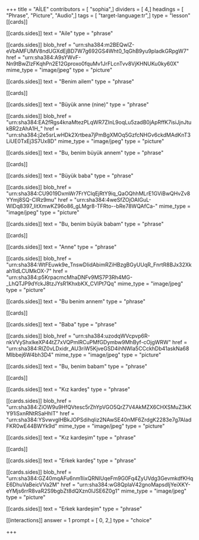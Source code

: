 +++
title = "AİLE"
contributors = [ "sophia",]
dividers = [ 4,]
headings = [ "Phrase", "Picture", "Audio",]
tags = [ "target-language:tr",]
type = "lesson"
[[cards]]

[[cards.sides]]
text = "Aile"
type = "phrase"

[[cards.sides]]
blob_href = "urn:sha384:m2BEQwlZ-eVbAMFUMV8ndUGXdEjBD7W7g692GS4Wht0_1qGhB9yu9pladkGRpgW7"
href = "urn:sha384:A9sYWvF-Nn9tBwZlzFKqhPn2E12Gproxo0fquMv1JrFLcnTvv8VjKHNUKu0ky60X"
mime_type = "image/jpeg"
type = "picture"

[[cards.sides]]
text = "Benim ailem"
type = "phrase"

[[cards]]

[[cards.sides]]
text = "Büyük anne (nine)"
type = "phrase"

[[cards.sides]]
blob_href = "urn:sha384:EA2fRgs4knaMtezPLqWR7ZInL9oqLu5zadB0jApRffK7isiJjnJtukBR2zAhA1H_"
href = "urn:sha384:j2e5srLwHDk2Xrtbea7jPmBgXMOq5GzfcNHGv6ckdMAdKnT3LiUE0TxEj3S7Ux8D"
mime_type = "image/jpeg"
type = "picture"

[[cards.sides]]
text = "Bu, benim büyük annem"
type = "phrase"

[[cards]]

[[cards.sides]]
text = "Büyük baba"
type = "phrase"

[[cards.sides]]
blob_href = "urn:sha384:CU9019DxmWr7FrYClqEjRtY9iq_QaOQhhMLrE1GViBwQHvZv8YYmj8SQ-CIRz9mu"
href = "urn:sha384:4weSfZOjOAIGuL-WIDq8397_IitXmwKZ96o86_gLMgr8-TFRto--bRe78WQAfCa-"
mime_type = "image/jpeg"
type = "picture"

[[cards.sides]]
text = "Bu, benim büyük babam"
type = "phrase"

[[cards]]

[[cards.sides]]
text = "Anne"
type = "phrase"

[[cards.sides]]
blob_href = "urn:sha384:WtFEuwk9e_TnswDIidAbimRZiHBzgBGyUUqR_FnrtR8BJx32Xkah1IdLCUMkOX-7"
href = "urn:sha384:p5KrpacmcMhaDNFv9MS7P3Rh4MG-_LhQTJP9dYckJ8tzJYsR1KhxbKX_CVlPt7Qq"
mime_type = "image/jpeg"
type = "picture"

[[cards.sides]]
text = "Bu benim annem"
type = "phrase"

[[cards]]

[[cards.sides]]
text = "Baba"
type = "phrase"

[[cards.sides]]
blob_href = "urn:sha384:uzodqWVcpvp6R-nkVVyShxlkeXP44tZ7xVQPmlRCuPMfGDymbw9MhByf-cOjgWRW"
href = "urn:sha384:RIZ0vLDxidr_AU3riW5KjveGSD4ihNWla5CCckhDb41askNa68MIbbej6W4bh3D4"
mime_type = "image/jpeg"
type = "picture"

[[cards.sides]]
text = "Bu, benim babam"
type = "phrase"

[[cards]]

[[cards.sides]]
text = "Kız kardeş"
type = "phrase"

[[cards.sides]]
blob_href = "urn:sha384:ZiOW9u9HfQVtesc5rZhYpVGO5QrZ7V4AkMZX6CHXSMuZ3kKY91iSxnRNtRSaHhlT"
href = "urn:sha384:YSvwvglHBkJOPSdihqliz2NAwSE40nMF6ZrdgK2283e7g7AIadFKR0wE44BWYk9d"
mime_type = "image/jpeg"
type = "picture"

[[cards.sides]]
text = "Kız kardeşim"
type = "phrase"

[[cards]]

[[cards.sides]]
text = "Erkek kardeş"
type = "phrase"

[[cards.sides]]
blob_href = "urn:sha384:GZ40mqAFu6nm1lixQRNIUqeFm9G0Fq4ZyUVdg3GevmkdfKHqE6DhuVaBeicVVa2M"
href = "urn:sha384:wG8QpIaV42gnoMapsdIjYeiXKY-eYMjs6rrR8vaR2S9bgbZt8dQXzn0IJSE6Z0g1"
mime_type = "image/jpeg"
type = "picture"

[[cards.sides]]
text = "Erkek kardeşim"
type = "phrase"

[[interactions]]
answer = 1
prompt = [ 0, 2,]
type = "choice"

+++
